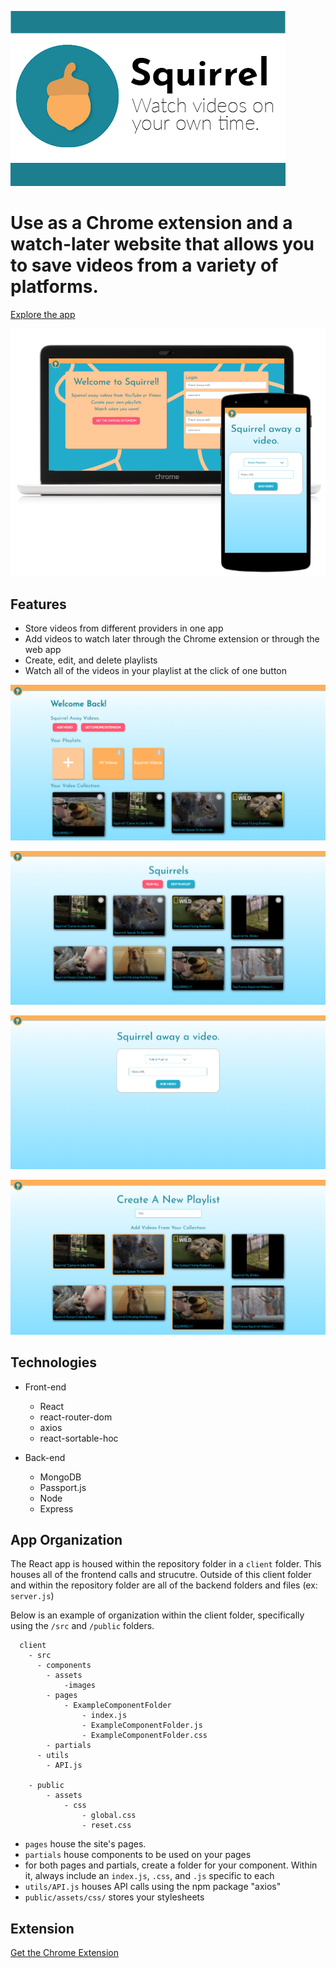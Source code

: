 ![logo](https://github.com/milligda/squirrel/blob/master/resources/Squirrel%20Preview%20Tile%20Small.png)

# Use as a Chrome extension and a watch-later website that allows you to save videos from a variety of platforms.

[Explore the app](https://squirrel-video.herokuapp.com/)


![intro](https://github.com/milligda/squirrel/blob/master/resources/screengrabs/intro.png)

## Features
* Store videos from different providers in one app
* Add videos to watch later through the Chrome extension or through the web app
* Create, edit, and delete playlists
* Watch all of the videos in your playlist at the click of one button

![home page](https://github.com/milligda/squirrel/blob/master/resources/screengrabs/homepg.png)

![playlist page](https://github.com/milligda/squirrel/blob/master/resources/screengrabs/playlistpg.png)

![add video page](https://github.com/milligda/squirrel/blob/master/resources/screengrabs/addVideopg.png)

![create playlist page](https://github.com/milligda/squirrel/blob/master/resources/screengrabs/createpg.png)


## Technologies
* Front-end
    * React
    * react-router-dom
    * axios
    * react-sortable-hoc

* Back-end
    * MongoDB
    * Passport.js
    * Node
    * Express


## App Organization

The React app is housed within the repository folder in a `client` folder. This houses all of the frontend calls and strucutre. Outside of this client folder and within the repository folder are all of the backend folders and files (ex: `server.js`)

Below is an example of organization within the client folder, specifically using the `/src` and `/public` folders.

```
  client
    - src
      - components
        - assets
            -images
        - pages
            - ExampleComponentFolder
                - index.js
                - ExampleComponentFolder.js
                - ExampleComponentFolder.css
        - partials
      - utils
        - API.js

    - public
        - assets
            - css
                - global.css
                - reset.css

  ```

* `pages` house the site's pages.
* `partials` house components to be used on your pages
* for both pages and partials, create a folder for your component. Within it, always include an `index.js`, `.css`, and `.js` specific to each 
* `utils/API.js` houses API calls using the npm package "axios"
* `public/assets/css/` stores your stylesheets


## Extension

[Get the Chrome Extension](https://chrome.google.com/webstore/detail/squirrel/ddfnjccdalikdhoaelepmoldpgookabe)


